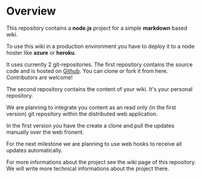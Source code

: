 # Overview

This repository contains a **node.js** project for a simple **markdown** based wiki.

To use this wiki in a production environment you have to deploy it to a node hoster like **azure** or **heroku**.

It uses currently 2 git-repositories. The first repository contains the source code and is hosted on [Github](https://github.com/janbaer/mdwiki). 
You can clone or fork it from here. Contributors are welcome!

The second repository contains the content of your wiki. It's your personal repository. 

We are planning to integrate you content as an read only (in the first version) git repository within the distributed web application.

In the first version you have the create a clone and pull the updates manually over the web fronent. 

For the next milestone we are planning to use web hooks to receive all updates automatically.

For more informations about the project see the wiki page of this repository. We will write more technical informations about the project there.
